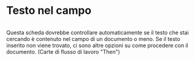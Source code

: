 # Testo nel campo

<figure><img src="https://lh7-us.googleusercontent.com/aHeXrS8acJ227dxiSkrLXHtRCmETZYdJmjhYoez6FAhvHvZup10JXCXaFkdl7rXoMr0pkQe7Ig4fibhYi5azsjlg0O8cwOKwK5jmqM2vrIns03j5W6qSeUtVK1be7bCF_n64GcFV335dq0IoY8WnafQ" alt=""><figcaption></figcaption></figure>

Questa scheda dovrebbe controllare automaticamente se il testo che stai cercando è contenuto nel campo di un documento o meno. Se il testo inserito non viene trovato, ci sono altre opzioni su come procedere con il documento. (Carte di flusso di lavoro "Then")
